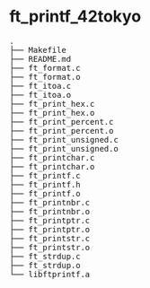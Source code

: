 # ft_printf_42tokyo

<pre>
.
├── Makefile
├── README.md
├── ft_format.c
├── ft_format.o
├── ft_itoa.c
├── ft_itoa.o
├── ft_print_hex.c
├── ft_print_hex.o
├── ft_print_percent.c
├── ft_print_percent.o
├── ft_print_unsigned.c
├── ft_print_unsigned.o
├── ft_printchar.c
├── ft_printchar.o
├── ft_printf.c
├── ft_printf.h
├── ft_printf.o
├── ft_printnbr.c
├── ft_printnbr.o
├── ft_printptr.c
├── ft_printptr.o
├── ft_printstr.c
├── ft_printstr.o
├── ft_strdup.c
├── ft_strdup.o
└── libftprintf.a
</pre>
